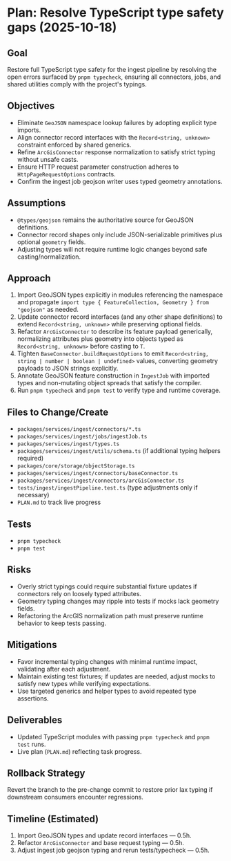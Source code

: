 # Plan: Resolve TypeScript type safety gaps (2025-10-18)

## Goal
Restore full TypeScript type safety for the ingest pipeline by resolving the open errors surfaced by `pnpm typecheck`, ensuring all connectors, jobs, and shared utilities comply with the project's typings.

## Objectives
- Eliminate `GeoJSON` namespace lookup failures by adopting explicit type imports.
- Align connector record interfaces with the `Record<string, unknown>` constraint enforced by shared generics.
- Refine `ArcGisConnector` response normalization to satisfy strict typing without unsafe casts.
- Ensure HTTP request parameter construction adheres to `HttpPageRequestOptions` contracts.
- Confirm the ingest job geojson writer uses typed geometry annotations.

## Assumptions
- `@types/geojson` remains the authoritative source for GeoJSON definitions.
- Connector record shapes only include JSON-serializable primitives plus optional `geometry` fields.
- Adjusting types will not require runtime logic changes beyond safe casting/normalization.

## Approach
1. Import GeoJSON types explicitly in modules referencing the namespace and propagate `import type { FeatureCollection, Geometry } from "geojson"` as needed.
2. Update connector record interfaces (and any other shape definitions) to extend `Record<string, unknown>` while preserving optional fields.
3. Refactor `ArcGisConnector` to describe its feature payload generically, normalizing attributes plus geometry into objects typed as `Record<string, unknown>` before casting to `T`.
4. Tighten `BaseConnector.buildRequestOptions` to emit `Record<string, string | number | boolean | undefined>` values, converting geometry payloads to JSON strings explicitly.
5. Annotate GeoJSON feature construction in `IngestJob` with imported types and non-mutating object spreads that satisfy the compiler.
6. Run `pnpm typecheck` and `pnpm test` to verify type and runtime coverage.

## Files to Change/Create
- `packages/services/ingest/connectors/*.ts`
- `packages/services/ingest/jobs/ingestJob.ts`
- `packages/services/ingest/types.ts`
- `packages/services/ingest/utils/schema.ts` (if additional typing helpers required)
- `packages/core/storage/objectStorage.ts`
- `packages/services/ingest/connectors/baseConnector.ts`
- `packages/services/ingest/connectors/arcGisConnector.ts`
- `tests/ingest/ingestPipeline.test.ts` (type adjustments only if necessary)
- `PLAN.md` to track live progress

## Tests
- `pnpm typecheck`
- `pnpm test`

## Risks
- Overly strict typings could require substantial fixture updates if connectors rely on loosely typed attributes.
- Geometry typing changes may ripple into tests if mocks lack geometry fields.
- Refactoring the ArcGIS normalization path must preserve runtime behavior to keep tests passing.

## Mitigations
- Favor incremental typing changes with minimal runtime impact, validating after each adjustment.
- Maintain existing test fixtures; if updates are needed, adjust mocks to satisfy new types while verifying expectations.
- Use targeted generics and helper types to avoid repeated type assertions.

## Deliverables
- Updated TypeScript modules with passing `pnpm typecheck` and `pnpm test` runs.
- Live plan (`PLAN.md`) reflecting task progress.

## Rollback Strategy
Revert the branch to the pre-change commit to restore prior lax typing if downstream consumers encounter regressions.

## Timeline (Estimated)
1. Import GeoJSON types and update record interfaces — 0.5h.
2. Refactor `ArcGisConnector` and base request typing — 0.5h.
3. Adjust ingest job geojson typing and rerun tests/typecheck — 0.5h.

